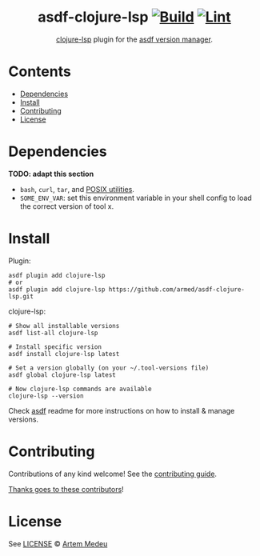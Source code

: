 <div align="center">

# asdf-clojure-lsp [![Build](https://github.com/armed/asdf-clojure-lsp/actions/workflows/build.yml/badge.svg)](https://github.com/armed/asdf-clojure-lsp/actions/workflows/build.yml) [![Lint](https://github.com/armed/asdf-clojure-lsp/actions/workflows/lint.yml/badge.svg)](https://github.com/armed/asdf-clojure-lsp/actions/workflows/lint.yml)

[clojure-lsp](https://clojure-lsp.io/) plugin for the [asdf version manager](https://asdf-vm.com).

</div>

# Contents

- [Dependencies](#dependencies)
- [Install](#install)
- [Contributing](#contributing)
- [License](#license)

# Dependencies

**TODO: adapt this section**

- `bash`, `curl`, `tar`, and [POSIX utilities](https://pubs.opengroup.org/onlinepubs/9699919799/idx/utilities.html).
- `SOME_ENV_VAR`: set this environment variable in your shell config to load the correct version of tool x.

# Install

Plugin:

```shell
asdf plugin add clojure-lsp
# or
asdf plugin add clojure-lsp https://github.com/armed/asdf-clojure-lsp.git
```

clojure-lsp:

```shell
# Show all installable versions
asdf list-all clojure-lsp

# Install specific version
asdf install clojure-lsp latest

# Set a version globally (on your ~/.tool-versions file)
asdf global clojure-lsp latest

# Now clojure-lsp commands are available
clojure-lsp --version
```

Check [asdf](https://github.com/asdf-vm/asdf) readme for more instructions on how to
install & manage versions.

# Contributing

Contributions of any kind welcome! See the [contributing guide](contributing.md).

[Thanks goes to these contributors](https://github.com/armed/asdf-clojure-lsp/graphs/contributors)!

# License

See [LICENSE](LICENSE) © [Artem Medeu](https://github.com/armed/)
